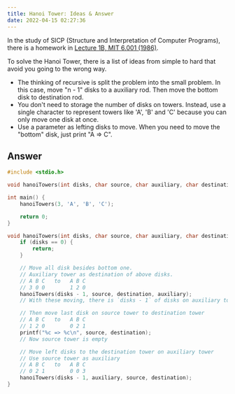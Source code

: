 ```yaml
---
title: Hanoi Tower: Ideas & Answer
date: 2022-04-15 02:27:36
---
```


In the study of SICP (Structure and Interpretation of Computer Programs), there is a homework in [Lecture 1B, MIT 6.001 (1986)](https://youtu.be/V_7mmwpgJHU).

To solve the Hanoi Tower, there is a list of ideas from simple to hard that avoid you going to the wrong way.

- The thinking of recursive is split the problem into the small problem. In this case, move "n - 1" disks to a auxiliary rod. Then move the bottom disk to destination rod.
- You don't need to storage the number of disks on towers. Instead, use a single character to represent towers like 'A', 'B' and 'C' because you can only move one disk at once.
- Use a parameter as lefting disks to move. When you need to move the "bottom" disk, just print "A => C".

## Answer
```c
#include <stdio.h>

void hanoiTowers(int disks, char source, char auxiliary, char destination);

int main() {
    hanoiTowers(3, 'A', 'B', 'C');

    return 0;
}

void hanoiTowers(int disks, char source, char auxiliary, char destination) {
    if (disks == 0) {
        return;
    }

    // Move all disk besides bottom one.
    // Auxiliary tower as destination of above disks.
    // A B C   to   A B C
    // 3 0 0        1 2 0
    hanoiTowers(disks - 1, source, destination, auxiliary);
    // With these moving, there is `disks - 1` of disks on auxiliary tower

    // Then move last disk on source tower to destination tower
    // A B C   to   A B C
    // 1 2 0        0 2 1
    printf("%c => %c\n", source, destination);
    // Now source tower is empty

    // Move left disks to the destination tower on auxiliary tower
    // Use source tower as auxiliary
    // A B C   to   A B C
    // 0 2 1        0 0 3
    hanoiTowers(disks - 1, auxiliary, source, destination);
}
```
